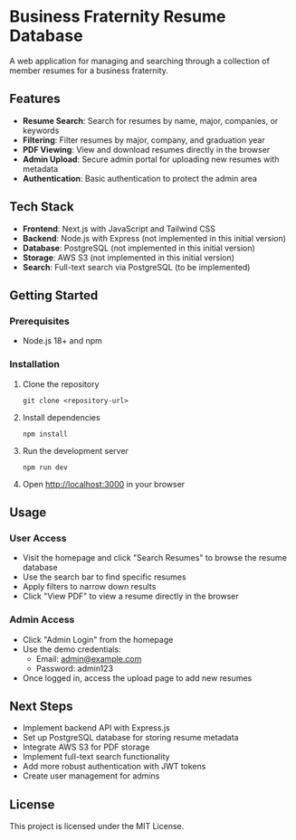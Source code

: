 # Business Fraternity Resume Database

A web application for managing and searching through a collection of member resumes for a business fraternity.

## Features

- **Resume Search**: Search for resumes by name, major, companies, or keywords
- **Filtering**: Filter resumes by major, company, and graduation year
- **PDF Viewing**: View and download resumes directly in the browser
- **Admin Upload**: Secure admin portal for uploading new resumes with metadata
- **Authentication**: Basic authentication to protect the admin area

## Tech Stack

- **Frontend**: Next.js with JavaScript and Tailwind CSS
- **Backend**: Node.js with Express (not implemented in this initial version)
- **Database**: PostgreSQL (not implemented in this initial version)
- **Storage**: AWS S3 (not implemented in this initial version)
- **Search**: Full-text search via PostgreSQL (to be implemented)

## Getting Started

### Prerequisites

- Node.js 18+ and npm

### Installation

1. Clone the repository
   ```
   git clone <repository-url>
   ```

2. Install dependencies
   ```
   npm install
   ```

3. Run the development server
   ```
   npm run dev
   ```

4. Open [http://localhost:3000](http://localhost:3000) in your browser

## Usage

### User Access

- Visit the homepage and click "Search Resumes" to browse the resume database
- Use the search bar to find specific resumes
- Apply filters to narrow down results
- Click "View PDF" to view a resume directly in the browser

### Admin Access

- Click "Admin Login" from the homepage
- Use the demo credentials:
  - Email: admin@example.com
  - Password: admin123
- Once logged in, access the upload page to add new resumes

## Next Steps

- Implement backend API with Express.js
- Set up PostgreSQL database for storing resume metadata
- Integrate AWS S3 for PDF storage
- Implement full-text search functionality
- Add more robust authentication with JWT tokens
- Create user management for admins

## License

This project is licensed under the MIT License.

